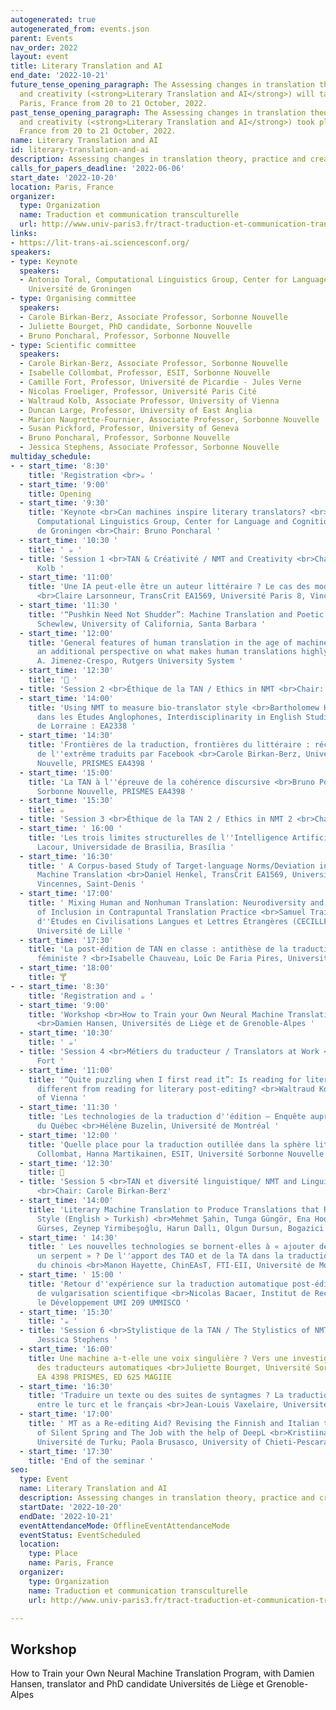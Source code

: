 ```yaml
---
autogenerated: true
autogenerated_from: events.json
parent: Events
nav_order: 2022
layout: event
title: Literary Translation and AI
end_date: '2022-10-21'
future_tense_opening_paragraph: The Assessing changes in translation theory, practice
  and creativity (<strong>Literary Translation and AI</strong>) will take place in
  Paris, France from 20 to 21 October, 2022.
past_tense_opening_paragraph: The Assessing changes in translation theory, practice
  and creativity (<strong>Literary Translation and AI</strong>) took place in Paris,
  France from 20 to 21 October, 2022.
name: Literary Translation and AI
id: literary-translation-and-ai
description: Assessing changes in translation theory, practice and creativity
calls_for_papers_deadline: '2022-06-06'
start_date: '2022-10-20'
location: Paris, France
organizer:
  type: Organization
  name: Traduction et communication transculturelle
  url: http://www.univ-paris3.fr/tract-traduction-et-communication-transculturelle--200423.kjsp?RH=1247239932896
links:
- https://lit-trans-ai.sciencesconf.org/
speakers:
- type: Keynote
  speakers:
  - Antonio Toral, Computational Linguistics Group, Center for Language and Cognition,
    Université de Groningen
- type: Organising committee
  speakers:
  - Carole Birkan-Berz, Associate Professor, Sorbonne Nouvelle
  - Juliette Bourget, PhD candidate, Sorbonne Nouvelle
  - Bruno Poncharal, Professor, Sorbonne Nouvelle
- type: Scientific committee
  speakers:
  - Carole Birkan-Berz, Associate Professor, Sorbonne Nouvelle
  - Isabelle Collombat, Professor, ESIT, Sorbonne Nouvelle
  - Camille Fort, Professor, Université de Picardie - Jules Verne
  - Nicolas Froeliger, Professor, Université Paris Cité
  - Waltraud Kolb, Associate Professor, University of Vienna
  - Duncan Large, Professor, University of East Anglia
  - Marion Naugrette-Fournier, Associate Professor, Sorbonne Nouvelle
  - Susan Pickford, Professor, University of Geneva
  - Bruno Poncharal, Professor, Sorbonne Nouvelle
  - Jessica Stephens, Associate Professor, Sorbonne Nouvelle
multiday_schedule:
- - start_time: '8:30'
    title: 'Registration <br>☕️ '
  - start_time: '9:00'
    title: Opening
  - start_time: '9:30'
    title: 'Keynote <br>Can machines inspire literary translators? <br>Antonio Toral,
      Computational Linguistics Group, Center for Language and Cognition, Université
      de Groningen <br>Chair: Bruno Poncharal '
  - start_time: '10:30 '
    title: ' ☕️ '
  - title: 'Session 1 <br>TAN & Créativité / NMT and Creativity <br>Chair: Waltraud
      Kolb '
  - start_time: '11:00'
    title: 'Une IA peut-elle être un auteur littéraire ? Le cas des modèles de langues
      <br>Claire Larsonneur, TransCrit EA1569, Université Paris 8, Vincennes, Saint-Denis '
  - start_time: '11:30 '
    title: '“Pushkin Need Not Shudder”: Machine Translation and Poetic Language <br>Anna
      Schewlew, University of California, Santa Barbara '
  - start_time: '12:00'
    title: 'General features of human translation in the age of machine translation:
      an additional perspective on what makes human translations highly creative <br>Miguel
      A. Jimenez-Crespo, Rutgers University System '
  - start_time: '12:30'
    title: '🍴 '
  - title: 'Session 2 <br>Éthique de la TAN / Ethics in NMT <br>Chair: Isabelle Génin '
  - start_time: '14:00'
    title: 'Using NMT to measure bio-translator style <br>Bartholomew Hulley, Interdisciplinarité
      dans les Études Anglophones, Interdisciplinarity in English Studies, Université
      de Lorraine : EA2338 '
  - start_time: '14:30'
    title: 'Frontières de la traduction, frontières du littéraire : récits et témoignages
      de l''extrême traduits par Facebook <br>Carole Birkan-Berz, Université Sorbonne
      Nouvelle, PRISMES EA4398 '
  - start_time: '15:00'
    title: 'La TAN à l''épreuve de la cohérence discursive <br>Bruno Poncharal, Université
      Sorbonne Nouvelle, PRISMES EA4398 '
  - start_time: '15:30'
    title: ☕️
  - title: 'Session 3 <br>Éthique de la TAN 2 / Ethics in NMT 2 <br>Chair: Eric Corre '
  - start_time: ' 16:00 '
    title: 'Les trois limites structurelles de l''Intelligence Artificielle <br>Philippe
      Lacour, Universidade de Brasilia, Brasília '
  - start_time: '16:30'
    title: ' A Corpus-based Study of Target-language Norms/Deviation in Human and
      Machine Translation <br>Daniel Henkel, TransCrit EA1569, Université Paris 8,
      Vincennes, Saint-Denis '
  - start_time: '17:00'
    title: ' Mixing Human and Nonhuman Translation: Neurodiversity and the Sociology
      of Inclusion in Contrapuntal Translation Practice <br>Samuel Trainor, Centre
      d''Études en Civilisations Langues et Lettres Étrangères (CECILLE), EA 4074,
      Université de Lille '
  - start_time: '17:30'
    title: 'La post-édition de TAN en classe : antithèse de la traduction littéraire
      féministe ? <br>Isabelle Chauveau, Loïc De Faria Pires, Université de Mons '
  - start_time: '18:00'
    title: 🍸
- - start_time: '8:30'
    title: 'Registration and ☕️ '
  - start_time: '9:00'
    title: 'Workshop <br>How to Train your Own Neural Machine Translation Program
      <br>Damien Hansen, Universités de Liège et de Grenoble-Alpes '
  - start_time: '10:30'
    title: ' ☕️'
  - title: 'Session 4 <br>Métiers du traducteur / Translators at Work <br>Chair: Camille
      Fort '
  - start_time: '11:00'
    title: '“Quite puzzling when I first read it”: Is reading for literary translation
      different from reading for literary post-editing? <br>Waltraud Kolb, University
      of Vienna '
  - start_time: '11:30 '
    title: 'Les technologies de la traduction d''édition – Enquête auprès des professionnels
      du Québec <br>Hélène Buzelin, Université de Montréal '
  - start_time: '12:00 '
    title: 'Quelle place pour la traduction outillée dans la sphère littéraire ? <br>Isabelle
      Collombat, Hanna Martikainen, ESIT, Université Sorbonne Nouvelle '
  - start_time: '12:30'
    title: 🍴
  - title: 'Session 5 <br>TAN et diversité linguistique/ NMT and Linguistic Diversity
      <br>Chair: Carole Birkan-Berz'
  - start_time: '14:00'
    title: 'Literary Machine Translation to Produce Translations that Reflect Translators''
      Style (English > Turkish) <br>Mehmet Şahin, Tunga Güngör, Ena Hodzic, Sabri
      Gürses, Zeynep Yirmibeşoğlu, Harun Dallı, Olgun Dursun, Bogazici University '
  - start_time: ' 14:30'
    title: ' Les nouvelles technologies se bornent-elles à « ajouter des pattes à
      un serpent » ? De l''apport des TAO et de la TA dans la traduction des chengyu
      du chinois <br>Manon Hayette, ChinEAsT, FTI-EII, Université de Mons '
  - start_time: ' 15:00 '
    title: 'Retour d''expérience sur la traduction automatique post-éditée d''un livre
      de vulgarisation scientifique <br>Nicolas Bacaer, Institut de Recherche pour
      le Développement UMI 209 UMMISCO '
  - start_time: '15:30'
    title: '☕️ '
  - title: 'Session 6 <br>Stylistique de la TAN / The Stylistics of NMT <br>Chair:
      Jessica Stephens '
  - start_time: '16:00'
    title: Une machine a-t-elle une voix singulière ? Vers une investigation du style
      des traducteurs automatiques <br>Juliette Bourget, Université Sorbonne Nouvelle,
      EA 4398 PRISMES, ED 625 MAGIIE
  - start_time: '16:30'
    title: 'Traduire un texte ou des suites de syntagmes ? La traduction automatique
      entre le turc et le français <br>Jean-Louis Vaxelaire, Université de Namur '
  - start_time: '17:00'
    title: ' MT as a Re-editing Aid? Revising the Finnish and Italian translations
      of Silent Spring and The Job with the help of DeepL <br>Kristiina Taivalkoski-Shilov,
      Université de Turku; Paola Brusasco, University of Chieti-Pescara '
  - start_time: '17:30'
    title: 'End of the seminar '
seo:
  type: Event
  name: Literary Translation and AI
  description: Assessing changes in translation theory, practice and creativity
  startDate: '2022-10-20'
  endDate: '2022-10-21'
  eventAttendanceMode: OfflineEventAttendanceMode
  eventStatus: EventScheduled
  location:
    type: Place
    name: Paris, France
  organizer:
    type: Organization
    name: Traduction et communication transculturelle
    url: http://www.univ-paris3.fr/tract-traduction-et-communication-transculturelle--200423.kjsp?RH=1247239932896

---
```

## Workshop

How to Train your Own Neural Machine Translation Program, with Damien Hansen, translator and PhD candidate Universités de Liège et Grenoble-Alpes
